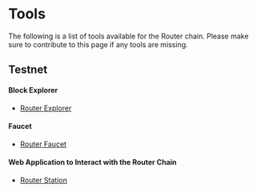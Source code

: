# Tools

The following is a list of tools available for the Router chain. Please make sure to contribute to this page if any tools are missing.

## Testnet

#### Block Explorer

- [Router Explorer](https://devnet-explorer.routerprotocol.com/)

#### Faucet

- [Router Faucet](https://devnet-faucet.routerprotocol.com/)

#### Web Application to Interact with the Router Chain

- [Router Station](https://devnet-router-station.routerprotocol.com/)
